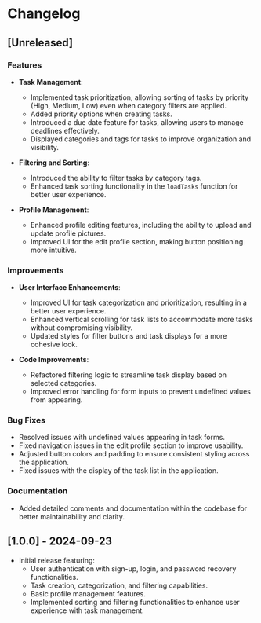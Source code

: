 # Changelog

## [Unreleased]

### Features
- **Task Management**: 
  - Implemented task prioritization, allowing sorting of tasks by priority (High, Medium, Low) even when category filters are applied.
  - Added priority options when creating tasks.
  - Introduced a due date feature for tasks, allowing users to manage deadlines effectively.
  - Displayed categories and tags for tasks to improve organization and visibility.

- **Filtering and Sorting**: 
  - Introduced the ability to filter tasks by category tags.
  - Enhanced task sorting functionality in the `loadTasks` function for better user experience.

- **Profile Management**: 
  - Enhanced profile editing features, including the ability to upload and update profile pictures.
  - Improved UI for the edit profile section, making button positioning more intuitive.
  
### Improvements
- **User Interface Enhancements**:
  - Improved UI for task categorization and prioritization, resulting in a better user experience.
  - Enhanced vertical scrolling for task lists to accommodate more tasks without compromising visibility.
  - Updated styles for filter buttons and task displays for a more cohesive look.

- **Code Improvements**: 
  - Refactored filtering logic to streamline task display based on selected categories.
  - Improved error handling for form inputs to prevent undefined values from appearing.

### Bug Fixes
- Resolved issues with undefined values appearing in task forms.
- Fixed navigation issues in the edit profile section to improve usability.
- Adjusted button colors and padding to ensure consistent styling across the application.
- Fixed issues with the display of the task list in the application.
  
### Documentation
- Added detailed comments and documentation within the codebase for better maintainability and clarity.

## [1.0.0] - 2024-09-23
- Initial release featuring:
  - User authentication with sign-up, login, and password recovery functionalities.
  - Task creation, categorization, and filtering capabilities.
  - Basic profile management features.
  - Implemented sorting and filtering functionalities to enhance user experience with task management.
